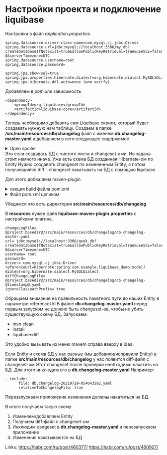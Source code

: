 # Настройки проекта и подключение liquibase
Настройки в файл _application.properties_
```
spring.datasource.driver-class-name=com.mysql.cj.jdbc.Driver  
spring.datasource.url=jdbc:mysql://localhost:3306/my_db?createDatabaseIfNotExist=true&allowPublicKeyRetrieval=true&useSSL=false&useUnicode=true&characterEncoding=UTF-8&serverTimezone=UTC  
spring.datasource.username=root  
spring.datasource.password=  
  
spring.jpa.show-sql=true  
spring.jpa.properties.hibernate.dialect=org.hibernate.dialect.MySQL5Dialect  
spring.jpa.hibernate.ddl-auto=none (или verify)
```

Добавляем в _pom.xml_ зависимость
```
<dependency>  
	<groupId>org.liquibase</groupId>  
	<artifactId>liquibase-core</artifactId>  
</dependency>
```
Теперь необходимо добавить сам Liquibase скрипт, который будет создавать нужную нам таблицу. 
Создаем в папке **/src/main/resources/db/changelog** файл с именем **db.changelog-master.yaml** и добавляем в него следующее содержимое
<details>
	<summary>Open spoiler</summary>
	
```java
databaseChangeLog:
  - logicalFilePath: db/changelog/db.changelog-lesson1.yaml
  - changeSet:
      id: 1
      author: your_liquibase_username
      changes:
        - createTable:
            tableName: users
            columns:
              - column:
                  name: id
                  type: BIGINT
                  autoIncrement: true
                  constraints:
                    primaryKey: true
                    nullable: false
              - column:
                  name: username
                  type: varchar(50)
                  constraints:
                    unique: true
                    nullable: false
              - column:
                  name: password
                  type: varchar(512)
                  constraints:
                    nullable: false
              - column:
                  name: first_name
                  type: varchar(50)
              - column:
                  name: last_name
                  type: varchar(50)
              - column:
                  name: email
                  type: varchar(50)	
```
</details>
Это если создавать БД с чистого листа и changeset-ами.
Но задача стоит немного иначе.
Уже есть схема БД созданная Hibernate-ом по Entity 
Нужно создавать changeset по измененным Entity, а потом получившийся diff - changeset накатывать на БД с помощью liquibase

Для этого добваляем maven-plugin
<details>
	<summary>секция build файла pom.xml</summary>
	
```
	<build>
		<resources>
			<resource>
				<directory>src/main/resources</directory>
				<filtering>true</filtering>
				<includes>
					<include>*.properties</include>
				</includes>
			</resource>
			<resource>
				<directory>src/main/resources</directory>
				<filtering>false</filtering>
				<includes>
					<include>**/*.*</include>
				</includes>
			</resource>
		</resources>

		<plugins>
			<plugin>
				<groupId>org.springframework.boot</groupId>
				<artifactId>spring-boot-maven-plugin</artifactId>
			</plugin>

			<plugin>
				<groupId>org.liquibase</groupId>
				<artifactId>liquibase-maven-plugin</artifactId>
				<version>3.5.5</version>
				<configuration>
					<propertyFile>${project.build.outputDirectory}/liquibase-maven-plugin.properties</propertyFile>
					<systemProperties>
						<user.name>your_liquibase_username</user.name>
					</systemProperties>
					<logging>info</logging>
				</configuration>
				<dependencies>
					<dependency>
						<groupId>org.liquibase.ext</groupId>
						<artifactId>liquibase-hibernate5</artifactId>
						<version>3.6</version>
					</dependency>
					<dependency>
						<groupId>org.springframework.boot</groupId>
						<artifactId>spring-boot-starter-data-jpa</artifactId>
						<version>2.1.5.RELEASE</version>
					</dependency>
					<dependency>
						<groupId>javax.validation</groupId>
						<artifactId>validation-api</artifactId>
						<version>2.0.1.Final</version>
					</dependency>
					<dependency>
						<groupId>org.javassist</groupId>
						<artifactId>javassist</artifactId>
						<version>3.24.0-GA</version>
					</dependency>
					<dependency>
						<groupId>org.yaml</groupId>
						<artifactId>snakeyaml</artifactId>
						<version>1.12</version>
					</dependency>
				</dependencies>
			</plugin>
		</plugins>
	</build>
```
</details>

<details>
	<summary>Файл pom.xml целиком</summary>
	
```
	<?xml version="1.0" encoding="UTF-8"?>
<project xmlns="http://maven.apache.org/POM/4.0.0" xmlns:xsi="http://www.w3.org/2001/XMLSchema-instance"
	xsi:schemaLocation="http://maven.apache.org/POM/4.0.0 https://maven.apache.org/xsd/maven-4.0.0.xsd">
	<modelVersion>4.0.0</modelVersion>
	<parent>
		<groupId>org.springframework.boot</groupId>
		<artifactId>spring-boot-starter-parent</artifactId>
		<version>2.5.3</version>
		<relativePath/> <!-- lookup parent from repository -->
	</parent>
	<groupId>com.example</groupId>
	<artifactId>liquibase_demo</artifactId>
	<version>0.0.1-SNAPSHOT</version>
	<name>liquibase_demo</name>
	<description>Demo project for Spring Boot</description>
	<properties>
		<java.version>11</java.version>
		<timestamp>${maven.build.timestamp}</timestamp>
		<maven.build.timestamp.format>yyyyMMdd-HHmmssSSS</maven.build.timestamp.format>
	</properties>
	<dependencies>
		<dependency>
			<groupId>org.springframework.boot</groupId>
			<artifactId>spring-boot-starter-data-jpa</artifactId>
		</dependency>
		<dependency>
			<groupId>org.springframework.boot</groupId>
			<artifactId>spring-boot-starter-web</artifactId>
		</dependency>

		<dependency>
			<groupId>mysql</groupId>
			<artifactId>mysql-connector-java</artifactId>
			<scope>runtime</scope>
		</dependency>
		<dependency>
			<groupId>org.springframework.boot</groupId>
			<artifactId>spring-boot-starter-test</artifactId>
			<scope>test</scope>
		</dependency>
		<dependency>
			<groupId>org.projectlombok</groupId>
			<artifactId>lombok</artifactId>
			<version>1.18.20</version>
			<scope>provided</scope>
		</dependency>
		<dependency>
			<groupId>org.liquibase</groupId>
			<artifactId>liquibase-core</artifactId>
		</dependency>

	</dependencies>

	<build>
		<resources>
			<resource>
				<directory>src/main/resources</directory>
				<filtering>true</filtering>
				<includes>
					<include>*.properties</include>
				</includes>
			</resource>
			<resource>
				<directory>src/main/resources</directory>
				<filtering>false</filtering>
				<includes>
					<include>**/*.*</include>
				</includes>
			</resource>
		</resources>

		<plugins>
			<plugin>
				<groupId>org.springframework.boot</groupId>
				<artifactId>spring-boot-maven-plugin</artifactId>
			</plugin>

			<plugin>
				<groupId>org.liquibase</groupId>
				<artifactId>liquibase-maven-plugin</artifactId>
				<version>3.5.5</version>
				<configuration>
					<propertyFile>${project.build.outputDirectory}/liquibase-maven-plugin.properties</propertyFile>
					<systemProperties>
						<user.name>your_liquibase_username</user.name>
					</systemProperties>
					<logging>info</logging>
				</configuration>
				<dependencies>
					<dependency>
						<groupId>org.liquibase.ext</groupId>
						<artifactId>liquibase-hibernate5</artifactId>
						<version>3.6</version>
					</dependency>
					<dependency>
						<groupId>org.springframework.boot</groupId>
						<artifactId>spring-boot-starter-data-jpa</artifactId>
						<version>2.1.5.RELEASE</version>
					</dependency>
					<dependency>
						<groupId>javax.validation</groupId>
						<artifactId>validation-api</artifactId>
						<version>2.0.1.Final</version>
					</dependency>
					<dependency>
						<groupId>org.javassist</groupId>
						<artifactId>javassist</artifactId>
						<version>3.24.0-GA</version>
					</dependency>
					<dependency>
						<groupId>org.yaml</groupId>
						<artifactId>snakeyaml</artifactId>
						<version>1.12</version>
					</dependency>
				</dependencies>
			</plugin>
		</plugins>
	</build>

</project>
```
</details>

Убедимся что есть директория **src/main/resources/db/changelog**

В **resources** нужен файл **liquibase-maven-plugin.properties** с настройками плагина.

```
changeLogFile= @project.basedir@/src/main/resources/db/changelog/db.changelog-master.yaml
url= jdbc:mysql://localhost:3306/geek_db?createDatabaseIfNotExist=true&allowPublicKeyRetrieval=true&useSSL=false&useUnicode=true&characterEncoding=UTF-8&serverTimezone=UTC
username= root
password=
driver= com.mysql.cj.jdbc.Driver
referenceUrl=hibernate:spring:com.example.liquibase_demo.model?dialect=org.hibernate.dialect.MySQLDialect
diffChangeLogFile= @project.basedir@/src/main/resources/db/changelog/db.changelog-@timestamp@.yaml
ignoreClasspathPrefix= true
```

Обращаем внимание на правильность пакетного пути до наших Entity в параметре referenceUrl
В файле **db.changelog-master.yaml** перед первым запуском не должно быть changeset-ов, чтобы не убить существующую схему БД.
Запускаем:
- mvn clean
- install
- liquibase:diff

Это удобно вызывать из меню mavem справа вверху в idea.

Если Entity и схема БД у нас разные (мы добавили/исправили Entity) в папке **src/main/resources/db/changelog** у нас появится diff-файл с changeset-ом
Этот changeset после проверки необходимо накатить на БД. Для этого инклюдим его в **db.changelog-master.yaml**
Например:
```
- include:
      file: db.changelog-20210729-054643592.yaml
      relativeToChangelogFile: true
```
Перезапускаем приложение изменения должны накатиться на БД.

В итоге получаем такую схему:
1. Изменяем/добавляем Entity
2. Получаем diff-файл с changeset-ом
3. Инклюдим cangeset в **db.changelog-master.yaml** и перезапускаем приложение
4. Изменения накатываются на БД

Links:
https://habr.com/ru/post/460377/
https://habr.com/ru/post/460907/
